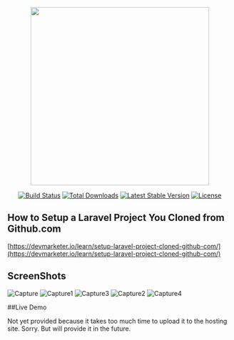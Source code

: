 <p align="center"><img src="https://res.cloudinary.com/dtfbvvkyp/image/upload/v1566331377/laravel-logolockup-cmyk-red.svg" width="400"></p>

<p align="center">
<a href="https://travis-ci.org/laravel/framework"><img src="https://travis-ci.org/laravel/framework.svg" alt="Build Status"></a>
<a href="https://packagist.org/packages/laravel/framework"><img src="https://poser.pugx.org/laravel/framework/d/total.svg" alt="Total Downloads"></a>
<a href="https://packagist.org/packages/laravel/framework"><img src="https://poser.pugx.org/laravel/framework/v/stable.svg" alt="Latest Stable Version"></a>
<a href="https://packagist.org/packages/laravel/framework"><img src="https://poser.pugx.org/laravel/framework/license.svg" alt="License"></a>
</p>

## How to Setup a Laravel Project You Cloned from Github.com
[https://devmarketer.io/learn/setup-laravel-project-cloned-github-com/](https://devmarketer.io/learn/setup-laravel-project-cloned-github-com/)

## ScreenShots
![Capture](https://user-images.githubusercontent.com/43567740/68379934-d3931300-0189-11ea-8fdd-adc3f68fbcd3.JPG)
![Capture1](https://user-images.githubusercontent.com/43567740/68380073-1c4acc00-018a-11ea-9869-460956ec42b1.JPG)
![Capture3](https://user-images.githubusercontent.com/43567740/68380074-1ce36280-018a-11ea-9596-1b9ca22b3c43.JPG)
![Capture2](https://user-images.githubusercontent.com/43567740/68380075-1ce36280-018a-11ea-95cf-cd7d4bab95b5.JPG)
![Capture4](https://user-images.githubusercontent.com/43567740/68380077-1ce36280-018a-11ea-8048-f5930c8c6537.JPG)


##Live Demo
<p>Not yet provided because it takes too much time to upload it to the hosting site. Sorry. But will provide it in the future.</p>
